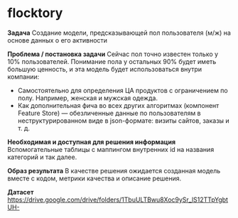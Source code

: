 # flocktory

**Задача**
Создание модели, предсказывающей пол пользователя (м/ж) на основе данных о его активности

**Проблема / постановка задачи**
Сейчас пол точно известен только у 10% пользователей. Понимание пола у остальных 90% будет иметь большую ценность, и эта модель будет использоваться внутри компании:
* Самостоятельно для определения ЦА продуктов с ограничением по полу. Например, женская и мужская одежда.
* Как дополнительная фича во всех других алгоритмах (компонент Feature Store) — обезличенные данные по пользователям в неструктурированном виде в json-формате: визиты сайтов, заказы и т. д.

**Необходимая и доступная для решения информация**
Вспомогательные таблицы с маппингом внутренних id на названия категорий и так далее.

**Образ результата**
В качестве решения ожидается созданная модель вместе с кодом, метрики качества и описание решения.

**Датасет**
https://drive.google.com/drive/folders/1TbuULTBwu8Xoc9ySr_lS12TTpYgbtUH-
